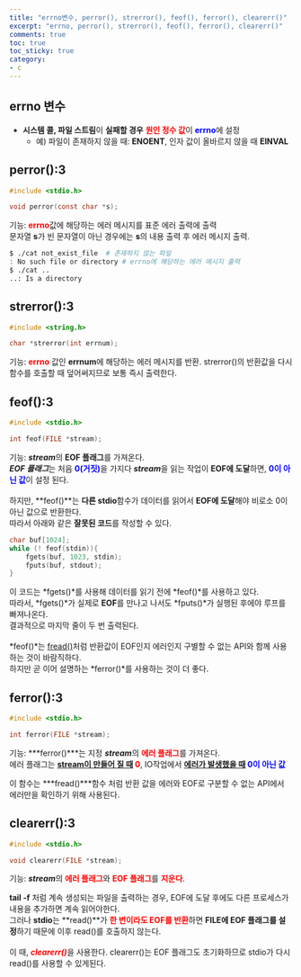 ```yaml
---
title: "errno변수, perror(), strerror(), feof(), ferror(), clearerr()"
excerpt: "errno, perror(), strerror(), feof(), ferror(), clearerr()"
comments: true
toc: true
toc_sticky: true
category:
- c
---
```

## errno 변수
- **시스템 콜, 파일 스트림**이 **실패할 경우** <span style="color:red">__원인 정수 값__</span>이 <span style="color:blue">__errno__</span>에 설정
	- 예) 파일이 존재하지 않을 때: __ENOENT__, 인자 값이 올바르지 않을 때 __EINVAL__

## perror():3
  
```c
#include <stdio.h>

void perror(const char *s);
```
기능: <span style="color:red">__errno__</span>값에 해당하는 에러 메시지를 표준 에러 출력에 출력<br>문자열 **s**가 빈 문자열이 아닌 경우에는 **s**의 내용 출력 후 에러 메시지 출력.
  
```bash
$ ./cat not_exist_file	# 존재하지 않는 파일
: No such file or directory # errno에 해당하는 에러 메시지 출력
$ ./cat ..
..: Is a directory
```
  
## strerror():3
  
```c
#include <string.h>

char *strerror(int errnum);
```
기능: <span style="color:red">**errno**</span> 값인 **errnum**에 해당하는 에러 메시지를 반환. strerror()의 반환값을 다시 함수를 호출할 때 덮어써지므로 보통 즉시 출력한다.

## feof():3
  
```c
#include <stdio.h>

int feof(FILE *stream);
```
기능: ***stream***의 **EOF 플래그**를 가져온다.<br>***EOF 플래그***는 처음 <span style="color:blue">**0(거짓)**</span>을 가지다 ***stream***을 읽는 작업이 **EOF에 도달**하면, <span style="color:blue">**0이 아닌 값**</span>이 설정 된다.  
<br>
하지만, **feof()**는 **다른 stdio**함수가 데이터를 읽어서 **EOF에 도달**해야 비로소 0이 아닌 값으로 반환한다.  
따라서 아래와 같은 **잘못된 코드**를 작성할 수 있다.
  
```c
char buf[1024];
while (! feof(stdin)){
	fgets(buf, 1023, stdin);
	fputs(buf, stdout);
}
```
  
이 코드는 *fgets()*를 사용해 데이터를 읽기 전에 *feof()*를 사용하고 있다.  
따라서, *fgets()*가 실제로 **EOF**를 만나고 나서도 *fputs()*가 실행된 후에야 루프를 빠져나온다.  
결과적으로 마지막 줄이 두 번 출력된다.
<br><br>
*feof()*는 [fread()](https://pllpokko2.github.io/stdio/stdio_4/#fread3)처럼 반환값이 EOF인지 에러인지 구별할 수 없는 API와 함께 사용하는 것이 바람직하다.  
하지만 곧 이어 설명하는 *ferror()*를 사용하는 것이 더 좋다.

## ferror():3
  
```c
#include <stdio.h>

int ferror(FILE *stream);
```
기능: ***ferror()***는 지정 ***stream***의 <span style="color:red">**에러 플래그**</span>를 가져온다.<br>에러 플래그는 **<U>stream이 만들어 질 때</U> <span style="color:red">0</span>**, IO작업에서 **<U>에러가 발생했을 때</U> <span style="color:blue">0이 아닌 값</span>**
  
이 함수는 ***fread()***함수 처럼 반환 값을 에러와 EOF로 구분할 수 없는 API에서 에러만을 확인하기 위해 사용된다.

## clearerr():3
  
```c
#include <stdio.h>

void clearerr(FILE *stream);
```
기능: ***stream***의 <span style="color:red">**에러 플래그**</span>와 <span style="color:red">**EOF 플래그**</span>를 <span style="color:red">**지운다**</span>.

**tail -f** 처럼 계속 생성되는 파일을 출력하는 경우, EOF에 도달 후에도 다른 프로세스가 내용을 추가하면 계속 읽어야한다.<br> 그러나 **stdio**는 **read()**가 <span style="color:red">**한 번이라도 EOF를 반환**</span>하면 **FILE에 EOF 플래그를 설정**하기 때문에 이후 read()를 호출하지 않는다.<br><br> 이 때, <span style="color:red">***clearerr()***</span>을 사용한다. clearerr()는 EOF 플래그도 초기화하므로 stdio가 다시 read()를 사용할 수 있게된다.

